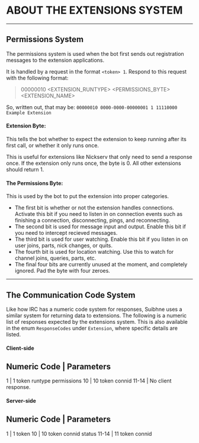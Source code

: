 ﻿# ABOUT THE EXTENSIONS SYSTEM
***

## Permissions System

The permissions system is used when the bot first sends out registration messages to the extension applications.

It is handled by a request in the format `<token> 1`. Respond to this request with the following format:

> 00000010 <TOKEN> <EXTENSION_RUNTYPE> <PERMISSIONS_BYTE> <EXTENSION_NAME>

So, written out, that may be: `00000010 0000-0000-00000001 1 11110000 Example Extension`


#### Extension Byte:

This tells the bot whether to expect the extension to keep running after its first call, or whether it only runs once.

This is useful for extensions like Nickserv that only need to send a response once. If the extension only runs once, the byte is 0. All other extensions
should return 1.

#### The Permissions Byte:

This is used by the bot to put the extension into proper categories.

- The first bit is whether or not the extension handles connections. Activate this bit if you need to listen in on connection events such as finishing a connection, disconnecting, pings, and reconnecting.
- The second bit is used for message input and output. Enable this bit if you need to intercept recieved messages.
- The third bit is used for user watching. Enable this bit if you listen in on user joins, parts, nick changes, or quits.
- The fourth bit is used for location watching. Use this to watch for channel joins, queries, parts, etc.
- The final four bits are currently unused at the moment, and completely ignored. Pad the byte with four zeroes.

***

## The Communication Code System

Like how IRC has a numeric code system for responses, Suibhne uses a similar system for returning data to extensions.
The following is a numeric list of responses expected by the extensions system. This is also available in the enum `ResponseCodes`
under `Extension`, where specific details are listed.

#### Client-side
Numeric Code | Parameters
-----------------------------------
1  | 1 token runtype permissions <name>
10 | 10 token connid
11-14 | No client response.

#### Server-side
Numeric Code | Parameters
-------------------------
1 | 1 token
10 | 10 token connid status <name>
11-14 | 11 token connid